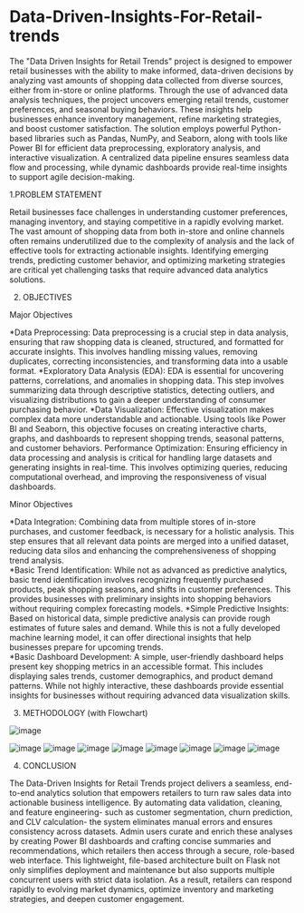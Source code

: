 # Data-Driven-Insights-For-Retail-trends

  The "Data Driven Insights for Retail Trends" project is designed to empower retail businesses with the ability to make informed, data-driven decisions by analyzing vast amounts of shopping data collected from diverse sources, either from in-store or online platforms. Through the use of advanced data analysis techniques, the project uncovers emerging retail trends, customer preferences, and seasonal buying behaviors. These insights help businesses enhance inventory management, refine marketing strategies, and boost customer satisfaction.
     The solution employs powerful Python-based libraries such as Pandas, NumPy, and Seaborn, along with tools like Power BI for efficient data preprocessing, exploratory analysis, and interactive visualization. A centralized data pipeline ensures seamless data flow and processing, while dynamic dashboards provide real-time insights to support agile decision-making.
     
1.PROBLEM STATEMENT

Retail businesses face challenges in understanding customer preferences, managing inventory, and staying competitive in a rapidly evolving market. The vast amount of shopping data from both in-store and online channels often remains underutilized due to the complexity of analysis and the lack of effective tools for extracting actionable insights. Identifying emerging trends, predicting customer behavior, and optimizing marketing strategies are critical yet challenging tasks that require advanced data analytics solutions.


2. OBJECTIVES

Major Objectives

*Data Preprocessing: Data preprocessing is a crucial step in data analysis, ensuring that raw shopping data is cleaned, structured, and formatted for accurate insights. This involves handling missing values, removing duplicates, correcting inconsistencies, and transforming data into a usable format.
*Exploratory Data Analysis (EDA): EDA is essential for uncovering patterns, correlations, and anomalies in shopping data. This step involves summarizing data through descriptive statistics, detecting outliers, and visualizing distributions to gain a deeper understanding of consumer purchasing behavior.
*Data Visualization: Effective visualization makes complex data more understandable and actionable. Using tools like Power BI and Seaborn, this objective focuses on creating interactive charts, graphs, and dashboards to represent shopping trends, seasonal patterns, and customer behaviors.
Performance Optimization: Ensuring efficiency in data processing and analysis is critical for handling large datasets and generating insights in real-time. This involves optimizing queries, reducing computational overhead, and improving the responsiveness of visual dashboards.

Minor Objectives  
     
*Data Integration: Combining data from multiple stores of in-store purchases, and customer feedback, is necessary for a holistic analysis. This step ensures that all relevant data points are merged into a unified dataset, reducing data silos and enhancing the comprehensiveness of shopping trend analysis.  
*Basic Trend Identification: While not as advanced as predictive analytics, basic trend identification involves recognizing frequently purchased products, peak shopping seasons, and shifts in customer preferences. This provides businesses with preliminary insights into shopping behaviors without requiring complex forecasting models.
*Simple Predictive Insights: Based on historical data, simple predictive analysis can provide rough estimates of future sales and demand. While this is not a fully developed machine learning model, it can offer directional insights that help businesses prepare for upcoming trends.  
*Basic Dashboard Development: A simple, user-friendly dashboard helps present key shopping metrics in an accessible format. This includes displaying sales trends, customer demographics, and product demand patterns. While not highly interactive, these dashboards provide essential insights for businesses without requiring advanced data visualization skills.

3. METHODOLOGY (with Flowchart)

   
![image](https://github.com/user-attachments/assets/cf0b2dc8-b15c-4ce3-af31-cadd1293dc65)



![image](https://github.com/user-attachments/assets/a339545b-1e13-4277-b7f2-7b960babca5c)
![image](https://github.com/user-attachments/assets/c663d4c4-0901-4f31-ace8-2196956d5a1d)
![image](https://github.com/user-attachments/assets/4f187ae6-7cd9-4b93-8247-46f2177a2dcc)
![image](https://github.com/user-attachments/assets/8d94b8ca-e8c9-4765-863e-f0c31b078979)
![image](https://github.com/user-attachments/assets/e01c8496-38c1-46b0-a4e8-24c6559596ad)
![image](https://github.com/user-attachments/assets/a743d91c-ea02-4a05-b836-d07749c82b34)
![image](https://github.com/user-attachments/assets/2d87a77c-d3dc-437a-a841-e1ecf8d61e95)
![image](https://github.com/user-attachments/assets/7d19e5ac-21f3-45f1-a75c-f0eccfe48acb)

4. CONCLUSION
   
The Data-Driven Insights for Retail Trends project delivers a seamless, end-to-end analytics solution that empowers retailers to turn raw sales data into actionable business intelligence. By automating data validation, cleaning, and feature engineering- such as customer segmentation, churn prediction, and CLV calculation- the system eliminates manual errors and ensures consistency across datasets. Admin users curate and enrich these analyses by creating Power BI dashboards and crafting concise summaries and recommendations, which retailers then access through a secure, role-based web interface. This lightweight, file-based architecture built on Flask not only simplifies deployment and maintenance but also supports multiple concurrent users with strict data isolation. As a result, retailers can respond rapidly to evolving market dynamics, optimize inventory and marketing strategies, and deepen customer engagement. 


